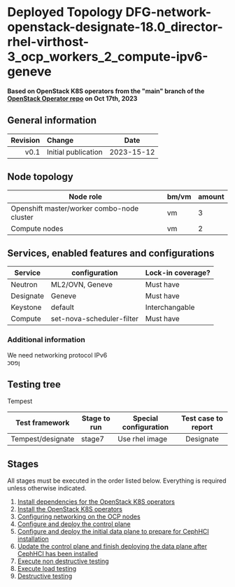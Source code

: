 # Deployed Topology DFG-network-openstack-designate-18.0_director-rhel-virthost-3_ocp_workers_2_compute-ipv6-geneve

**Based on OpenStack K8S operators from the "main" branch of the [OpenStack Operator repo](https://github.com/openstack-k8s-operators/openstack-operator/tree/78b3c876eaf9168f9d95b201997ebdc2da42fa02) on Oct 17th, 2023**

## General information

| Revision | Change              |  Date   |
| -------: | :------------------ | :-----: |
|     v0.1 | Initial publication | 2023-15-12 |

## Node topology

| Node role                                  | bm/vm | amount |
| ------------------------------------------ | ----- | ------ |
| Openshift master/worker combo-node cluster | vm    | 3      |
| Compute nodes                              | vm    | 2      |

## Services, enabled features and configurations

| Service   | configuration                | Lock-in coverage?  |
|-----------|------------------------------| ------------------ |
| Neutron   | ML2/OVN, Geneve              | Must have          |
| Designate | Geneve                       | Must have          |
| Keystone  | default                      | Interchangable     |
| Compute   | set-nova-scheduler-filter    | Must have          |

### Additional information 
We need networking protocol IPv6  
ןפסכ
## Testing tree
Tempest

| Test framework   | Stage to run | Special configuration | Test case to report |
| ---------------- | ------------ | --------------------- | :-----------------: |
| Tempest/designate| stage7       | Use rhel image        |      Designate      |

## Stages

All stages must be executed in the order listed below. Everything is required unless otherwise indicated.

1. [Install dependencies for the OpenStack K8S operators](stage1)
2. [Install the OpenStack K8S operators](stage2)
3. [Configuring networking on the OCP nodes](stage3)
4. [Configure and deploy the control plane](stage4)
5. [Configure and deploy the initial data plane to prepare for CephHCI installation](stage5)
6. [Update the control plane and finish deploying the data plane after CephHCI has been installed](stage6)
7. [Execute non destructive testing](stage7)
8. [Execute load testing](stage8)
9. [Destructive testing](stage9)
